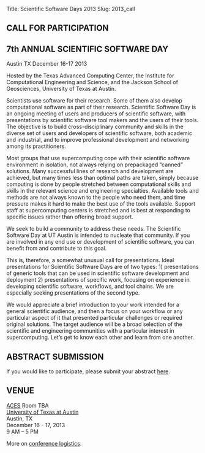 Title: Scientific Software Days 2013
Slug: 2013_call

## CALL FOR PARTICIPATION

## 7th ANNUAL SCIENTIFIC SOFTWARE DAY

Austin TX 
December 16-17 2013

Hosted by the Texas Advanced Computing Center, the Institute for Computational Engineering and Science, and the Jackson School of Geosciences, University of Texas at Austin.

Scientists use software for their research. Some of them also develop computational software as part of their research. Scientific Software Day is an ongoing meeting of users and producers of scientific software, with presentations by scientific software tool makers and the users of their tools. The objective is to build cross-disciplinary community and skills in the diverse set of users and developers of scientific software, both academic and industrial, and to improve professional development and networking among its practitioners.
 
Most groups that use supercomputing cope with their scientific software environment in isolation, not always relying on prepackaged “canned” solutions. Many successful lines of research and development are achieved, but many times less than optimal paths are taken, simply because computing is done by people stretched between computational skills and skills in the relevant science and engineering specialties. Available tools and methods are not always known to the people who need them, and time pressure makes it hard to make the best use of the tools available. Support staff at supercomputing centers is stretched and is best at responding to specific issues rather than offering broad support.
 
We seek to build a community to address these needs. The Scientific Software Day at UT Austin  is intended to nucleate that community. If you are involved in any end use or development of scientific software, you can benefit from and contribute to this goal.
 
This is, therefore, a somewhat unusual call for presentations. Ideal presentations for Scientific Software Days are of two types: 1) presentations of generic tools that can be used in scientific software development and deployment 2) presentations of specific work, focusing on experience in developing scientific software, workflows, and tool chains. We are especially seeking presentations of the second type.
 
We would appreciate a brief introduction to your work intended for a general scientific audience, and then a focus on your workflow or any particular aspect of it that presented particular challenges or required original solutions. The target audience will be a broad selection of the scientific and engineering communities with a particular interest in supercomputing. Let’s get to know each other and learn from one another.

## ABSTRACT SUBMISSION

If you would like to participate, please submit your abstract  [here](https://docs.google.com/forms/d/15YZ-8csoNLmG3NT_zHgmo_6vY9ngGWegCCisXTm4pcM/viewform). 


## VENUE

[ACES](http://www.aces.utexas.edu/) Room TBA  
[University of Texas at Austin](http://www.utexas.edu)  
Austin, TX  
December 16 - 17, 2013  
9 AM – 5 PM 

More on [conference logistics](http://scisoftdays.org/news/2013/09/25/scientific-software-days-2013-details/).

 
